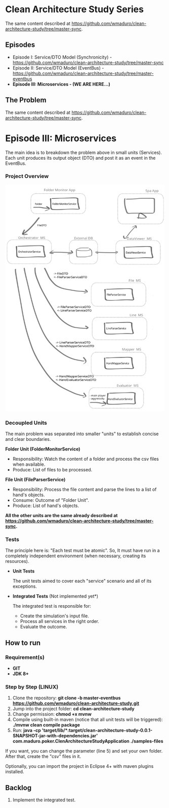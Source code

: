 
# Clean Architecture Study Series

The same content described at https://github.com/wmaduro/clean-architecture-study/tree/master-sync.

## Episodes
- Episode I: Service/DTO Model (Synchronicity) - https://github.com/wmaduro/clean-architecture-study/tree/master-sync
- Episode II: Service/DTO Model (EventBus) - https://github.com/wmaduro/clean-architecture-study/tree/master-eventbus
- **Episode III: Microservices - (WE ARE HERE...)**  

## The Problem 

The same content described at https://github.com/wmaduro/clean-architecture-study/tree/master-sync.

# Episode III: Microservices 

The main idea is to breakdown the problem above in small units (Services). Each unit produces its output object (DTO) and post it as an event in the EventBus. 

### Project Overview

![alt text](https://raw.githubusercontent.com/wmaduro/clean-architecture-study-ms-modules/master/md-files/overview.svg)

### Decoupled Units

The main problem was separated into smaller "units" to establish concise and clear boundaries.  

**Folder Unit (FolderMonitorService)**
- Responsibility: Watch the content of a folder and process the csv files when available.
- Produce: List of files to be processed.

**File Unit (FileParserService)**
- Responsibility: Process the file content and parse the lines to a list of hand's objects.
- Consume: Outcome of "Folder Unit".
- Produce: List of hand's objects.

**All the other units are the same already described at https://github.com/wmaduro/clean-architecture-study/tree/master-sync.**

### Tests

The principle here is: "Each test must be atomic". So, It must have run in a completely independent environment (when necessary, creating its resources).

- **Unit Tests**

    The unit tests aimed to cover each "service" scenario and all of its exceptions.

- **Integrated Tests** (Not implemented yet*)

    The integrated test is responsible for:
    
    - Create the simulation's input file.
    - Process all services in the right order.
    - Evaluate the outcome.

## How to run

### Requirement(s)
- **GIT**
- **JDK 8+**

### Step by Step (LINUX)
1. Clone the repository: **git clone -b master-eventbus https://github.com/wmaduro/clean-architecture-study.git**
2. Jump into the project folder: **cd clean-architecture-study**
3. Change permission: **chmod +x mvnw**
4. Compile using built-in maven  (notice that all unit tests will be triggered): **./mvnw clean compile package**
5. Run: **java -cp 'target/lib/*:target/clean-architecture-study-0.0.1-SNAPSHOT-jar-with-dependencies.jar' com.maduro.poker.ClenArchitectureStudyApplication 
   ./samples-files**

If you want, you can change the parameter (line 5) and set your own folder. After that, create the "csv" files in it.


Optionally, you can import the project in Eclipse 4+ with maven plugins installed. 

## Backlog

1. Implement the integrated test.



